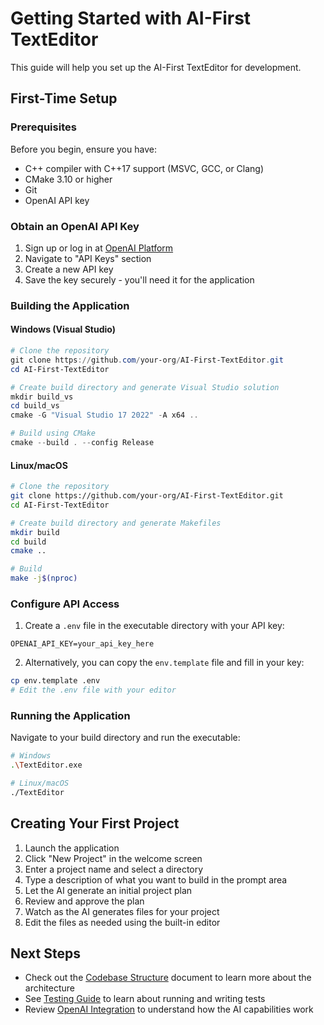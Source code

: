 # Getting Started with AI-First TextEditor

This guide will help you set up the AI-First TextEditor for development.

## First-Time Setup

### Prerequisites

Before you begin, ensure you have:

- C++ compiler with C++17 support (MSVC, GCC, or Clang)
- CMake 3.10 or higher
- Git
- OpenAI API key

### Obtain an OpenAI API Key

1. Sign up or log in at [OpenAI Platform](https://platform.openai.com/)
2. Navigate to "API Keys" section
3. Create a new API key
4. Save the key securely - you'll need it for the application

### Building the Application

#### Windows (Visual Studio)

```powershell
# Clone the repository
git clone https://github.com/your-org/AI-First-TextEditor.git
cd AI-First-TextEditor

# Create build directory and generate Visual Studio solution
mkdir build_vs
cd build_vs
cmake -G "Visual Studio 17 2022" -A x64 ..

# Build using CMake
cmake --build . --config Release
```

#### Linux/macOS

```bash
# Clone the repository
git clone https://github.com/your-org/AI-First-TextEditor.git
cd AI-First-TextEditor

# Create build directory and generate Makefiles
mkdir build
cd build
cmake ..

# Build
make -j$(nproc)
```

### Configure API Access

1. Create a `.env` file in the executable directory with your API key:

```
OPENAI_API_KEY=your_api_key_here
```

2. Alternatively, you can copy the `env.template` file and fill in your key:

```bash
cp env.template .env
# Edit the .env file with your editor
```

### Running the Application

Navigate to your build directory and run the executable:

```bash
# Windows
.\TextEditor.exe

# Linux/macOS
./TextEditor
```

## Creating Your First Project

1. Launch the application
2. Click "New Project" in the welcome screen
3. Enter a project name and select a directory
4. Type a description of what you want to build in the prompt area
5. Let the AI generate an initial project plan
6. Review and approve the plan
7. Watch as the AI generates files for your project
8. Edit the files as needed using the built-in editor

## Next Steps

- Check out the [Codebase Structure](development/CODEBASE_STRUCTURE.md) document to learn more about the architecture
- See [Testing Guide](testing_guide.md) to learn about running and writing tests
- Review [OpenAI Integration](features/ai_integration.md) to understand how the AI capabilities work 